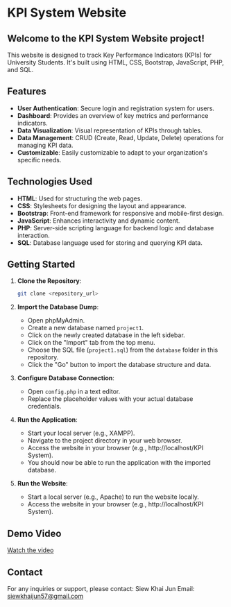 # KPI System Website

## Welcome to the KPI System Website project!
This website is designed to track Key Performance Indicators (KPIs) for University Students. It's built using HTML, CSS, Bootstrap, JavaScript, PHP, and SQL.

## Features
- **User Authentication**: Secure login and registration system for users.
- **Dashboard**: Provides an overview of key metrics and performance indicators.
- **Data Visualization**: Visual representation of KPIs through tables.
- **Data Management**: CRUD (Create, Read, Update, Delete) operations for managing KPI data.
- **Customizable**: Easily customizable to adapt to your organization's specific needs.

## Technologies Used
- **HTML**: Used for structuring the web pages.
- **CSS**: Stylesheets for designing the layout and appearance.
- **Bootstrap**: Front-end framework for responsive and mobile-first design.
- **JavaScript**: Enhances interactivity and dynamic content.
- **PHP**: Server-side scripting language for backend logic and database interaction.
- **SQL**: Database language used for storing and querying KPI data.

## Getting Started
1. **Clone the Repository**: 
   ```bash
   git clone <repository_url>
   
2. **Import the Database Dump**:
   - Open phpMyAdmin.
   - Create a new database named `project1`.
   - Click on the newly created database in the left sidebar.
   - Click on the "Import" tab from the top menu.
   - Choose the SQL file (`project1.sql`) from the `database` folder in this repository.
   - Click the "Go" button to import the database structure and data.

3. **Configure Database Connection**:
   - Open `config.php` in a text editor.
   - Replace the placeholder values with your actual database credentials.

4. **Run the Application**:
   - Start your local server (e.g., XAMPP).
   - Navigate to the project directory in your web browser.
   - Access the website in your browser (e.g., http://localhost/KPI System).
   - You should now be able to run the application with the imported database.
   
6. **Run the Website**:
   - Start a local server (e.g., Apache) to run the website locally.
   - Access the website in your browser (e.g., http://localhost/KPI System).

## Demo Video
[Watch the video](https://youtu.be/4UO9Mv87_5g)

## Contact
For any inquiries or support, please contact:
Siew Khai Jun
Email: siewkhaijun57@gmail.com
